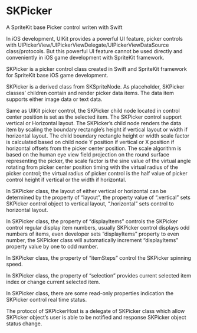 # SKPicker
A SpriteKit base Picker control writen with Swift

In iOS development, UIKit provides a powerful UI feature, picker controls with UIPickerView/UIPickerViewDelegate/UIPickerViewDataSource class/protocols. But this powerful UI feature cannot be used directly and conveniently in iOS game development with SpriteKit framework.

SKPicker is a picker control class created in Swift and SpriteKit framework for SpriteKit base iOS game development. 
 

SKPicker is a derived class from SKSpriteNode. As placeholder, SKPicker classes’ children contain and render picker data items. The data item supports either image data or text data. 

Same as UIKit picker control, the SKPicker child node located in control center position is set as the selected item. The SKPicker control support vertical or Horizontal layout. The SKPicker’s child node renders the data item by scaling the boundary rectangle’s height if vertical layout or width if horizontal layout. The child boundary rectangle height or width scale factor is calculated based on child node Y position if vertical or X position if horizontal offsets from the picker center position. The scale algorithm is based on the human eye view field projection on the round surface representing the picker, the scale factor is the sine value of the virtual angle rotating from picker center position timing with the virtual radius of the picker control; the virtual radius of picker control is the half value of picker control height if vertical or the width if horizontal.

In SKPicker class, the layout of either vertical or horizontal can be determined by the property of “layout”, the property value of “.vertical” sets SKPicker control object to vertical layout, “.horizontal” sets control to horizontal layout.

In SKPicker class, the property of “displayItems” controls the SKPicker control regular display item numbers, usually SKPicker control displays odd numbers of items, even developer sets “displayItems” property to even number, the SKPicker class will automatically increment “displayItems” property value by one to odd number.

In SKPicker class, the property of “itemSteps” control the SKPicker spinning speed.

In SKPicker class, the property of “selection” provides current selected item index or change current selected item.

In SKPicker class, there are some read-only properties indication the SKPicker control real time status.
      
The protocol of SKPickerHost is a delegate of SKPicker class which allow SKPicker object’s user is able to be notified and response SKPicker object status change.

